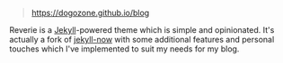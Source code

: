 

> https://dogozone.github.io/blog


Reverie is a [Jekyll](https://jekyllrb.com/)-powered theme which is simple and opinionated. It's actually a fork of [jekyll-now](https://github.com/barryclark/jekyll-now) with some additional features and personal touches which I've implemented to suit my needs for my blog.

<!-- <a target="_blank" href="https://icons8.com/icon/kfH0yVnkSDHH/lemon">Lemon</a> icon by <a target="_blank" href="https://icons8.com">Icons8</a> -->
